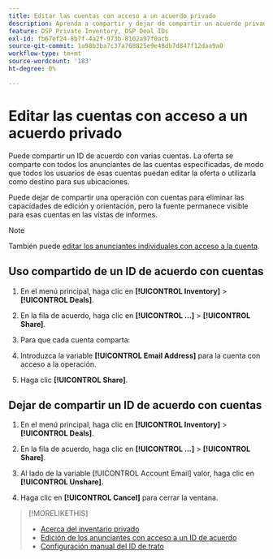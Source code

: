 ```yaml
---
title: Editar las cuentas con acceso a un acuerdo privado
description: Aprenda a compartir y dejar de compartir un acuerdo privado con distintas cuentas.
feature: DSP Private Inventory, DSP Deal IDs
exl-id: fb67ef24-8b7f-4a2f-973b-8102a97f0acb
source-git-commit: 1a98b3ba7c37a768825e9e48db7d847f12daa9a0
workflow-type: tm+mt
source-wordcount: '183'
ht-degree: 0%

---
```


# Editar las cuentas con acceso a un acuerdo privado

Puede compartir un ID de acuerdo con varias cuentas. La oferta se comparte con todos los anunciantes de las cuentas especificadas, de modo que todos los usuarios de esas cuentas puedan editar la oferta o utilizarla como destino para sus ubicaciones.

Puede dejar de compartir una operación con cuentas para eliminar las capacidades de edición y orientación, pero la fuente permanece visible para esas cuentas en las vistas de informes.

>[!NOTE]
>
> También puede [editar los anunciantes individuales con acceso a la cuenta](deal-id-edit-advertisers.md).

## Uso compartido de un ID de acuerdo con cuentas

1. En el menú principal, haga clic en **[!UICONTROL Inventory]** > **[!UICONTROL Deals]**.

1. En la fila de acuerdo, haga clic en **[!UICONTROL ...]** > **[!UICONTROL Share]**.

1. Para que cada cuenta comparta:

1. Introduzca la variable **[!UICONTROL Email Address]** para la cuenta con acceso a la operación.

1. Haga clic **[!UICONTROL Share]**.

## Dejar de compartir un ID de acuerdo con cuentas

1. En el menú principal, haga clic en **[!UICONTROL Inventory]** > **[!UICONTROL Deals]**.

1. En la fila de acuerdo, haga clic en **[!UICONTROL ...]** > **[!UICONTROL Share]**.

1. Al lado de la variable [!UICONTROL Account Email] valor, haga clic en **[!UICONTROL Unshare].**

1. Haga clic en **[!UICONTROL Cancel]** para cerrar la ventana.

>[!MORELIKETHIS]
>
>* [Acerca del inventario privado](private-inventory-about.md)
>* [Edición de los anunciantes con acceso a un ID de acuerdo](/help/dsp/inventory/deal-id-edit-advertisers.md)
>* [Configuración manual del ID de trato](deal-id-settings.md)

